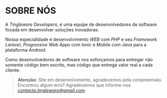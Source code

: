 # SOBRE NÓS

A *Tingleware Developers*, é uma equipe de desenvolvedores de software focada em desenvolver soluções inovadoras.

Nossa especialidade é desenvolvimento _WEB_ com _PHP_ e seu _Framework Laravel_, _Progressive Web Apps_ com _Ionic_ e _Mobile com Java_ para a plataforma _Android_.

Como desenvolvedores de software nos esforçamos para entregar não somente código bem escrito, mas código que entrega valor real a cada cliente.

>**Atenção:** Site em desenvolvimento, agradecemos pela compreensão. Encontrou algum erro? Agradecemos que informe-nos *contacto.tingleware@gmail.com*.
